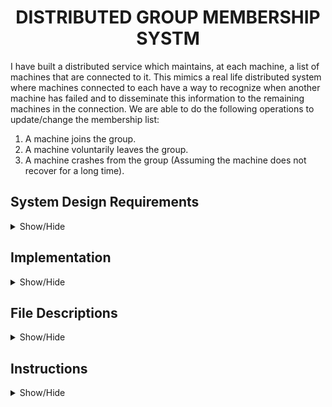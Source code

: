 <h1 align='center'>DISTRIBUTED GROUP MEMBERSHIP SYSTM</h1> 

I have built a distributed service which maintains, at each machine, a list of machines that are connected to it. This mimics a real life distributed system where machines 
connected to each have a way to recognize when another machine has failed and to disseminate this information to the remaining machines in the connection.
We are able to do the following operations to update/change the membership list:

1. A machine joins the group.
2. A machine voluntarily leaves the group.
3. A machine crashes from the group (Assuming the machine does not recover for a long time).


## System Design Requirements 
<details>
<a name="Design Requirements"></a>
<summary>Show/Hide</summary>
<br>
 
Within a group of machines, when a machine joins or rejoins, there must be a timestamp, IP address and name of the machine. Failure of a machine must be reflected in at least one
membership list within 10 seconds and it must be no longer than 10 seconds, no matter what the network latencies might be. Any change/update to a list must be disseminated 
to all other lists within 15 seconds.

The system must be able to scale to large numbers of machines. For the purpose of this project I have chosen a lower bound of at least 5 machines active at any given time. Only a 
classic <strong>ping-ACK</strong> style of failure detection should be used (<strong>MUST</strong> implement SWIM-style dissemination), hearbeating is not allowed.
A minimum number of pings must be used to reduce traffic load, so no random pinging or ping-to-all.

There will be at most 3 machine failures consecutively throughout the system. There should be no leader or central machine/node, as its failure needs to be detected as well. 
Logs have to be created at each machine, recording when a machine has joined, left or crashed from the network. The logs can include as much information as you want, but primarily
must include:
1. Each time a change is made to the local membership list (join, leave or failure).
2. Each time a failure is detected or communicated from one machine to another.
</details>

## Implementation
<details>
<a name="File_Description"></a>
<summary>Show/Hide</summary>
<br>
 
I have designed and built this project using the principles of Microservices, which includes various loosely coupled modules which interact with each other to produce the expected result. A Microservices architecture gives us the option to easily add or remove modules without making drastic changes to the overall code base. This gives us the option of scalability if we choose to do so.

To implement the SWIM-style failure dissemination system I heavily utilized a dynamic data structure (Hash-maps) which scales easily without any collisions. This lets us add many machines to the system without having to worry about scalability. The time complexity of looking up an element is a constant in a hash-map, which allows for quick lookups and value retrieval. The time complexity of adding a new machine is linear and hence the worst time case is **O(N)**. This will scale very well with the addition of new machines.

The hash-maps were used to store key-value pairs for each of the machines and their respective members in the list. The SWIM algorithm was implemented where a machine P<sub>i</sub>
pings a machine P<sub>j</sub> in its membership list. Upon waiting for an ACK for 5 seconds, it requests the other members in its list to ping P<sub>j</sub>. Machine P<sub>i</sub> 
waits another 10 seconds for ACKs from any of the members in the list and upon not receiving even a single ACK it declares P<sub>j</sub> as crashed, logs the IP address and
timestamp in the log and then pings to every other member in its list. Now every member sends this information to every other member in their list. This is how information is 
disseminated in the system.
</details>

## File Descriptions
<details>
<a name="File_Description"></a>
<summary>Show/Hide</summary>
<br>
 
* **_server.py_**: This file consists of the list of all available machines and their respective IP
addresses in the system.

* **_client.py_**: This file takes care of all the machines wanting to join and leave the system.

* **_processes.json_**: This JSON file consists of the machines which have been created and
deleted. This JSON file is used to maintain data persistency.

* **_logstash.json_**: This file maintains a record of when a process joins at a particular time and
when a process leaves at a particular time and also at re-joining along with timestamps
for any event.

* **_members.py_**: This file holds the membership lists of all the machines, including the
statuses of the machines.

* **_membershiplist.json_**: This file contains the membership lists of each individual machine
and we use this file to maintain data persistency.

* **_membershiplists.txt_**: This txt file contains the logs of the membership list.

* **_serverlog.py_**: This file is used to print the server logs.

* **_crashprocess.py_**: This file is used to crash machines in the system with a maximum of 3
machines at a time.
 
* **_crashprocesses.json_**: This process contains all the crashed machines separately. Again, we
use JSON files to maintain data persistency.

* **_SWIM_protocol.py_**: This is used to implement the SWIM protocol to check for crashed
machines.

* **_SWIM.py_**: Is used to remove the crashed processes from the membership lists.
</details>

## Instructions
<details>
<a name="File_Description"></a>
<summary>Show/Hide</summary>
<br>
 
1. The first file to be run is the **_client.py_** file. Input as many machines as you'd like by pressing option 1. The machines can be anything from m1 to m_integer (i.e: m1,m2,3, etc). Pressing option 2 gives you the choice to remove a machine. Only machines which have already been added are available to you.

2. The next program to be run is **_members.py_**. You will see that the membership list is created for each of the processes which are active. Each process will have a Membership List which has at least 3 other processes selected at random.

3. The next program that should be run is **_crash_process.py_**. Here you can list all the processes that you want to crash (Do not exceed 3 at a time). This changes these processes to "crashed"

4. Next to be run is **_SWIM.py_**. This program eliminates the crashed processes from the main list. Just running the program is enough, no need to give any inputs.

5. Next run **_SWIM_protocol.py_**, this is the actual implementation of the SWIM algorithm, where active processes are pinged and their membership lists are updated regularly and from that is determined which processes are active and respond to the ping requests and which processes have crashed and don't respond any longer.
</details>
